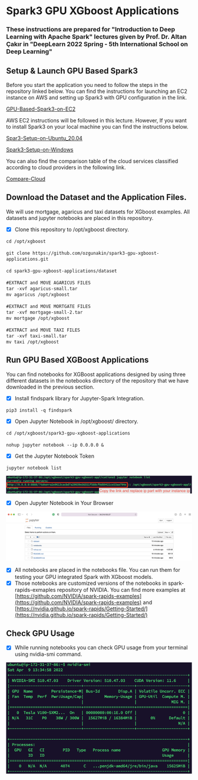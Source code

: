 # Spark3 GPU XGboost Applications

### These instructions are prepared for "Introduction to Deep Learning with Apache Spark" lectures  given by Prof. Dr. Altan Çakır in "DeepLearn 2022 Spring - 5th International School on Deep Learning"

## Setup & Launch GPU Based Spark3&#x20;

Before you start the application you need to follow the steps in the repository linked below. You can find the instructions for launching an EC2 instance on AWS and setting up Spark3 with GPU configuration in the link.&#x20;

[GPU-Based-Spark3-on-EC2](https://github.com/ozgunakin/spark3-gpu-nvidia-rapidsai-setup-on-aws-ec2)

AWS EC2 instructions will be followed in this lecture. However, If you want to install Spark3 on your local machine you can find the instructions below.&#x20;

[Spar3-Setup-on-Ubuntu\_20.04](https://github.com/ozgunakin/spark3-pseudo-cluster-installation-on-ubuntu20.04)

[Spark3-Setup-on-Windows](spark\_installation\_for\_windows.pdf)

You can also find the comparison table of the cloud services classified according to cloud providers in the following link.

[Compare-Cloud](https://comparecloud.in)

## Download the Dataset and the Application Files.

We will use mortgage, agaricus and taxi datasets for XGboost examples. All datasets and jupyter notebooks are placed in this repository.&#x20;

* [x] Clone this repository to /opt/xgboost directory.

```
cd /opt/xgboost

git clone https://github.com/ozgunakin/spark3-gpu-xgboost-applications.git

cd spark3-gpu-xgboost-applications/dataset

#EXTRACT and MOVE AGARICUS FILES
tar -xvf agaricus-small.tar
mv agaricus /opt/xgboost

#EXTRACT and MOVE MORTGATE FILES
tar -xvf mortgage-small-2.tar
mv mortgage /opt/xgboost

#EXTRACT and MOVE TAXI FILES
tar -xvf taxi-small.tar
mv taxi /opt/xgboost
```

## Run GPU Based XGBoost Applications

You can find notebooks for XGBoost applications designed by using three different datasets in the notebooks directory of the repository that we have downloaded in the previous section.

* [x] Install findspark library for Jupyter-Spark Integration.

```
pip3 install -q findspark
```

* [x] Open Jupyter Notebook in /opt/xgboost/ directory.

```
cd /opt/xgboost/spark3-gpu-xgboost-applications

nohup jupyter notebook --ip 0.0.0.0 &

```

* [x] Get the Jupyter Notebook Token

```
jupyter notebook list
```

![](<.gitbook/assets/image (1) (1).png>)

* [x] Open Jupyter Notebook in Your Browser

![Jupyter Notebook](<.gitbook/assets/image (1).png>)

* [x] All notebooks are placed in the notebooks file. You can run them for testing your GPU integrated Spark with XGboost models.&#x20;
* [x] Those notebooks are customized versions of the notebooks in spark-rapids-exmaples repository of NVIDIA. You can find more examples at [https://github.com/NVIDIA/spark-rapids-examples](https://github.com/NVIDIA/spark-rapids-examples) and [https://nvidia.github.io/spark-rapids/Getting-Started/](https://nvidia.github.io/spark-rapids/Getting-Started/)

## Check GPU Usage

* [x] While running notebooks you can check GPU usage from your terminal using nvidia-smi command.&#x20;

![](.gitbook/assets/image.png)
